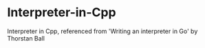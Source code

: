 # Interpreter-in-Cpp
Interpreter in Cpp, referenced from 'Writing an interpreter in Go' by Thorstan Ball 
